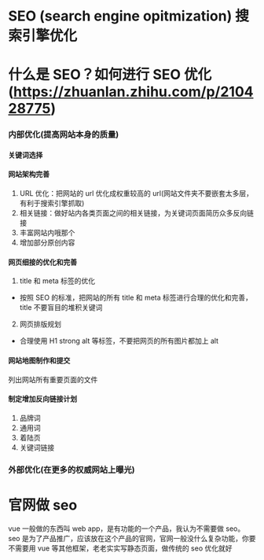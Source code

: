# SEO (search engine opitmization) 搜索引擎优化

# 什么是 SEO？如何进行 SEO 优化(https://zhuanlan.zhihu.com/p/210428775)

### 内部优化(提高网站本身的质量)

#### 关键词选择

#### 网站架构完善

1. URL 优化：把网站的 url 优化成权重较高的 url(网站文件夹不要嵌套太多层，有利于搜索引擎抓取)
2. 相关链接：做好站内各类页面之间的相关链接，为关键词页面简历众多反向链接
3. 丰富网站内哦那个
4. 增加部分原创内容

#### 网页细接的优化和完善

1. title 和 meta 标签的优化

- 按照 SEO 的标准，把网站的所有 title 和 meta 标签进行合理的优化和完善，title 不要盲目的堆积关键词

2. 网页排版规划

- 合理使用 H1 strong alt 等标签，不要把网页的所有图片都加上 alt

#### 网站地图制作和提交

列出网站所有重要页面的文件

#### 制定增加反向链接计划

1. 品牌词
2. 通用词
3. 着陆页
4. 关键词链接

### 外部优化(在更多的权威网站上曝光)

# 官网做 seo

vue 一般做的东西叫 web app，是有功能的一个产品，我认为不需要做 seo。seo 是为了产品推广，应该放在这个产品的官网，官网一般没什么复杂功能，你要不需要用 vue 等其他框架，老老实实写静态页面，做传统的 seo 优化就好
